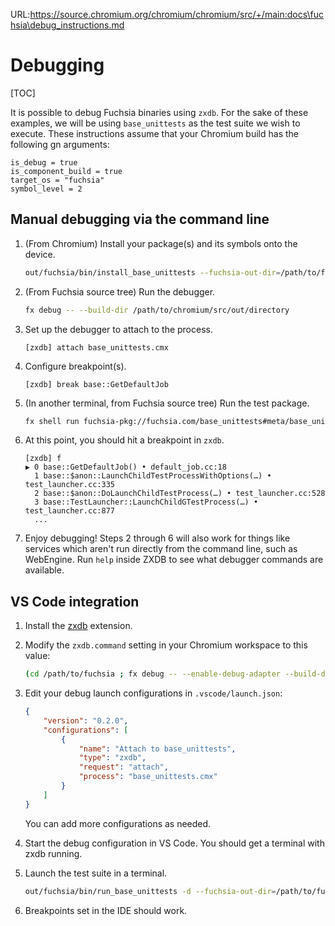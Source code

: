 URL:https://source.chromium.org/chromium/chromium/src/+/main:docs\fuchsia\debug_instructions.md
# Debugging

[TOC]

It is possible to debug Fuchsia binaries using `zxdb`. For the sake of these
examples, we will be using `base_unittests` as the test suite we wish to
execute. These instructions assume that your Chromium build has the following gn
arguments:

```
is_debug = true
is_component_build = true
target_os = "fuchsia"
symbol_level = 2
```

## Manual debugging via the command line

1. (From Chromium) Install your package(s) and its symbols onto the device.

   ```bash
   out/fuchsia/bin/install_base_unittests --fuchsia-out-dir=/path/to/fuchsia/out/directory
   ```

2. (From Fuchsia source tree) Run the debugger.

   ```bash
   fx debug -- --build-dir /path/to/chromium/src/out/directory
   ```

3. Set up the debugger to attach to the process.

   ```
   [zxdb] attach base_unittests.cmx
   ```

4. Configure breakpoint(s).

   ```
   [zxdb] break base::GetDefaultJob
   ```

5. (In another terminal, from Fuchsia source tree) Run the test package.

   ```bash
   fx shell run fuchsia-pkg://fuchsia.com/base_unittests#meta/base_unittests.cmx
   ```

6. At this point, you should hit a breakpoint in `zxdb`.

   ```
   [zxdb] f
   ▶ 0 base::GetDefaultJob() • default_job.cc:18
     1 base::$anon::LaunchChildTestProcessWithOptions(…) • test_launcher.cc:335
     2 base::$anon::DoLaunchChildTestProcess(…) • test_launcher.cc:528
     3 base::TestLauncher::LaunchChildGTestProcess(…) • test_launcher.cc:877
     ...
   ```

7. Enjoy debugging! Steps 2 through 6 will also work for things like services
   which aren't run directly from the command line, such as WebEngine.
   Run `help` inside ZXDB to see what debugger commands are available.

## VS Code integration

1. Install the [zxdb](https://marketplace.visualstudio.com/items?itemName=fuchsia-authors.zxdb)
   extension.

2. Modify the `zxdb.command` setting in your Chromium workspace to this value:

   ```bash
   (cd /path/to/fuchsia ; fx debug -- --enable-debug-adapter --build-dir /path/to/chromium/src/out/directory)
   ```

3. Edit your debug launch configurations in `.vscode/launch.json`:

   ```json
   {
       "version": "0.2.0",
       "configurations": [
           {
               "name": "Attach to base_unittests",
               "type": "zxdb",
               "request": "attach",
               "process": "base_unittests.cmx"
           }
       ]
   }
   ```

   You can add more configurations as needed.

4. Start the debug configuration in VS Code. You should get a terminal with zxdb
   running.

5. Launch the test suite in a terminal.

   ```bash
   out/fuchsia/bin/run_base_unittests -d --fuchsia-out-dir=/path/to/fuchsia/out/directory
   ```

6. Breakpoints set in the IDE should work.
